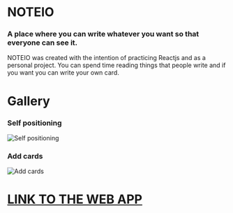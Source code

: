 
# NOTEIO

### A place where you can write whatever you want so that everyone can see it.

NOTEIO was created with the intention of practicing Reactjs and as a personal project. You can spend time reading things that people write and if you want you can write your own card.

# Gallery
### Self positioning
![Self positioning](https://github.com/JavaNigga/Note.io/blob/master/Galery/autoposicionamiento.gif?raw=truef)

### Add cards
![Add cards](https://github.com/JavaNigga/Note.io/blob/master/Galery/crearcarta.gif?raw=true)

# [LINK TO THE WEB APP](https://noteio.tk/)
